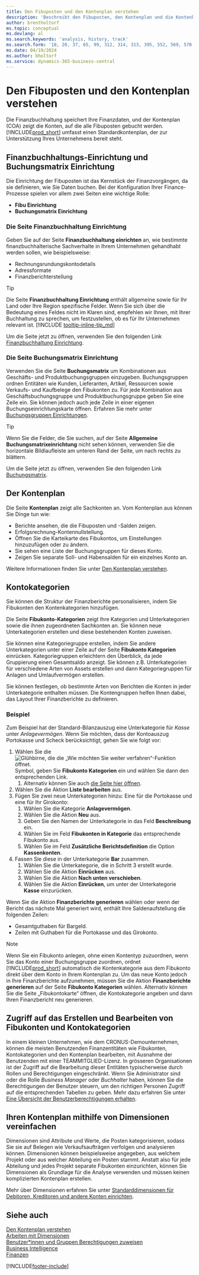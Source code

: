 ```yaml
---
title: Den Fibuposten und den Kontenplan verstehen
description: 'Beschreibt den Fibuposten, den Kontenplan und die Kontenkategorien. Verwenden Sie die Seite Finanzbuchhaltung Einrichtung, um die Handhabung der Buchhaltung in Ihrer Firma festzulegen.'
author: brentholtorf
ms.topic: conceptual
ms.devlang: al
ms.search.keywords: 'analysis, history, track'
ms.search.form: '18, 20, 37, 65, 99, 312, 314, 313, 395, 552, 569, 570, 634, 790, 791, 1158'
ms.date: 04/19/2024
ms.author: bholtorf
ms.service: dynamics-365-business-central
---
```

# <a name="understanding-the-general-ledger-and-chart-of-accounts"></a>Den Fibuposten und den Kontenplan verstehen

Die Finanzbuchhaltung speichert Ihre Finanzdaten, und der Kontenplan (COA) zeigt die Konten, auf die alle Fibuposten gebucht werden. [!INCLUDE[prod_short](includes/prod_short.md)] umfasst einen Standardkontenplan, der zur Unterstützung Ihres Unternehmens bereit steht.

## <a name="general-ledger-setup-and-general-posting-setup"></a>Finanzbuchhaltungs-Einrichtung und Buchungsmatrix Einrichtung

Die Einrichtung der Fibuposten ist das Kernstück der Finanzvorgängen, da sie definieren, wie Sie Daten buchen. Bei der Konfiguration Ihrer Finance-Prozesse spielen vor allem zwei Seiten eine wichtige Rolle:  

* **Fibu Einrichtung**
* **Buchungsmatrix Einrichtung**

### <a name="the-general-ledger-setup-page"></a>Die Seite **Finanzbuchhaltung Einrichtung**

Geben Sie auf der Seite **Finanzbuchhaltung einrichten** an, wie bestimmte finanzbuchhalterische Sachverhalte in Ihrem Unternehmen gehandhabt werden sollen, wie beispielsweise:  

* Rechnungsrundungskontodetails  
* Adressformate  
* Finanzberichterstellung

> [!TIP]
> Die Seite **Finanzbuchhaltung Einrichtung** enthält allgemeine sowie für Ihr Land oder Ihre Region spezifische Felder. Wenn Sie sich über die Bedeutung eines Feldes nicht im Klaren sind, empfehlen wir Ihnen, mit Ihrer Buchhaltung zu sprechen, um festzustellen, ob es für Ihr Unternehmen relevant ist. [!INCLUDE [tooltip-inline-tip_md](includes/tooltip-inline-tip_md.md)]  

Um die Seite jetzt zu öffnen, verwenden Sie den folgenden Link [Finanzbuchhaltung Einrichtung](https://businesscentral.dynamics.com/?page=118).

### <a name="the-general-posting-setup-page"></a>Die Seite **Buchungsmatrix Einrichtung**

Verwenden Sie die Seite **Buchungsmatrix** um Kombinationen aus Geschäfts- und Produktbuchungsgruppen einzugeben. Buchungsgruppen ordnen Entitäten wie Kunden, Lieferanten, Artikel, Ressourcen sowie Verkaufs- und Kaufbelege den Fibukonten zu. Für jede Kombination aus Geschäftsbuchungsgruppe und Produktbuchungsgruppe geben Sie eine Zeile ein. Sie können jedoch auch jede Zeile in einer eigenen Buchungseinrichtungskarte öffnen. Erfahren Sie mehr unter [Buchungsgruppen Einrichtungen](finance-posting-groups.md).  

> [!TIP]
> Wenn Sie die Felder, die Sie suchen, auf der Seite **Allgemeine Buchungsmatrixeinrichtung** nicht sehen können, verwenden Sie die horizontale Bildlaufleiste am unteren Rand der Seite, um nach rechts zu blättern.  

Um die Seite jetzt zu öffnen, verwenden Sie den folgenden Link [Buchungsmatrix](https://businesscentral.dynamics.com/?page=314).

## <a name="the-chart-of-accounts"></a>Der Kontenplan

Die Seite **Kontenplan** zeigt alle Sachkonten an. Vom Kontenplan aus können Sie Dinge tun wie:  

* Berichte ansehen, die die Fibuposten und -Salden zeigen.  
* Erfolgsrechnung-Kontennullstellung.  
* Öffnen Sie die Karteikarte des Fibukontos, um Einstellungen hinzuzufügen oder zu ändern.  
* Sie sehen eine Liste der Buchungsgruppen für dieses Konto.
* Zeigen Sie separate Soll- und Habensalden für ein einzelnes Konto an.

Weitere Informationen finden Sie unter [Den Kontenplan verstehen](finance-chart-of-accounts.md).

## <a name="account-categories"></a>Kontokategorien

Sie können die Struktur der Finanzberichte personalisieren, indem Sie Fibukonten den Kontenkategorien hinzufügen.  

Die Seite **Fibukonto-Kategorien** zeigt Ihre Kategorien und Unterkategorien sowie die ihnen zugeordneten Sachkonten an. Sie können neue Unterkategorien erstellen und diese bestehenden Konten zuweisen.  

Sie können eine Kategoriegruppe erstellen, indem Sie andere Unterkategorien unter einer Zeile auf der Seite **Fibukonto Kategorien** einrücken. Kategoriegruppen erleichtern den Überblick, da jede Gruppierung einen Gesamtsaldo anzeigt. Sie können z.B. Unterkategorien für verschiedene Arten von Assets erstellen und dann Kategoriegruppen für Anlagen und Umlaufvermögen erstellen.  

Sie können festlegen, ob bestimmte Arten von Berichten die Konten in jeder Unterkategorie enthalten müssen. Die Kontengruppen helfen Ihnen dabei, das Layout Ihrer Finanzberichte zu definieren.  

### <a name="example"></a>Beispiel

Zum Beispiel hat der Standard-Bilanzauszug eine Unterkategorie für *Kasse* unter *Anlagevermögen*. Wenn Sie möchten, dass der Kontoauszug Portokasse und Scheck berücksichtigt, gehen Sie wie folgt vor:

1. Wählen Sie die ![Glühbirne, die die „Wie möchten Sie weiter verfahren“-Funktion öffnet.](media/ui-search/search_small.png "Wie möchten Sie weiter verfahren?") Symbol, geben Sie **Fibukonto Kategorien** ein und wählen Sie dann den entsprechenden Link.
   1. Alternativ können Sie auch [die Seite hier öffnen](https://businesscentral.dynamics.com/?page=790).
2. Wählen Sie die Aktion **Liste bearbeiten** aus.
3. Fügen Sie zwei neue Unterkategorien hinzu: Eine für die Portokasse und eine für Ihr Girokonto:
   1. Wählen Sie die Kategorie **Anlagevermögen**.
   2. Wählen Sie die Aktion **Neu** aus.
   3. Geben Sie den Namen der Unterkategorie in das Feld **Beschreibung** ein.
   4. Wählen Sie im Feld **Fibukonten in Kategorie** das entsprechende Fibukonto aus.
   5. Wählen Sie im Feld **Zusätzliche Berichtsdefinition** die Option **Kassenkonten**.
4. Fassen Sie diese in der Unterkategorie **Bar** zusammen.
   1. Wählen Sie die Unterkategorie, die in Schritt 3 erstellt wurde.
   2. Wählen Sie die Aktion **Einrücken** aus.
   3. Wählen Sie die Aktion **Nach unten verschieben**.
   4. Wählen Sie die Aktion **Einrücken**, um unter der Unterkategorie **Kasse** einzurücken.

Wenn Sie die Aktion **Finanzberichte generieren** wählen oder wenn der Bericht das nächste Mal generiert wird, enthält Ihre Saldenaufstellung die folgenden Zeilen:

* Gesamtguthaben für Bargeld.
* Zeilen mit Guthaben für die Portokasse und das Girokonto.  

> [!NOTE]
> Wenn Sie ein Fibukonto anlegen, ohne einen Kontentyp zuzuordnen, wenn Sie das Konto einer Buchungsgruppe zuordnen, ordnet [!INCLUDE[prod_short](includes/prod_short.md)] automatisch die Kontenkategorie aus dem Fibukonto direkt über dem Konto in Ihrem Kontenplan zu. Um das neue Konto jedoch in Ihre Finanzberichte aufzunehmen, müssen Sie die Aktion **Finanzberichte generieren** auf der Seite **Fibukonto Kategorien** wählen. Alternativ können Sie die Seite „Fibukontokarte“ öffnen, die Kontokategorie angeben und dann Ihren Finanzbericht neu generieren.

## <a name="access-to-create-and-edit-gl-accounts-and-account-categories"></a>Zugriff auf das Erstellen und Bearbeiten von Fibukonten und Kontokategorien

In einem kleinen Unternehmen, wie dem CRONUS-Demounternehmen, können die meisten Benutzenden Finanzentitäten wie Fibukonten, Kontokategorien und den Kontenplan bearbeiten, mit Ausnahme der Benutzenden mit einer TEAMMITGLIED-Lizenz. In grösseren Organisationen ist der Zugriff auf die Bearbeitung dieser Entitäten typischerweise durch Rollen und Berechtigungen eingeschränkt. Wenn Sie Administrator sind oder die Rolle *Business Manager* oder *Buchhalter* haben, können Sie die Berechtigungen der Benutzer steuern, um den richtigen Personen Zugriff auf die entsprechenden Tabellen zu geben. Mehr dazu erfahren Sie unter [Eine Übersicht der Benutzerberechtigungen erhalten](ui-define-granular-permissions.md#get-an-overview-of-a-users-permissions).  

## <a name="use-dimensions-to-simplify-your-chart-of-accounts"></a>Ihren Kontenplan mithilfe von Dimensionen vereinfachen

Dimensionen sind Attribute und Werte, die Posten kategorisieren, sodass Sie sie auf Belegen wie Verkaufsaufträgen verfolgen und analysieren können. Dimensionen können beispielsweise angegeben, aus welchem Projekt oder aus welcher Abteilung ein Posten stammt. Anstatt also für jede Abteilung und jedes Projekt separate Fibukonten einzurichten, können Sie Dimensionen als Grundlage für die Analyse verwenden und müssen keinen komplizierten Kontenplan erstellen.

Mehr über Dimensionen erfahren Sie unter [Standarddimensionen für Debitoren, Kreditoren und andere Konten einrichten](finance-dimensions.md#to-set-up-default-dimensions-for-customers-vendors-and-other-accounts).

## <a name="see-also"></a>Siehe auch

[Den Kontenplan verstehen](finance-chart-of-accounts.md)  
[Arbeiten mit Dimensionen](finance-dimensions.md)  
[Benutzer*innen und Gruppen Berechtigungen zuweisen](ui-define-granular-permissions.md)  
[Business Intelligence](bi.md)  
[Finanzen](finance.md)  

[!INCLUDE[footer-include](includes/footer-banner.md)]
